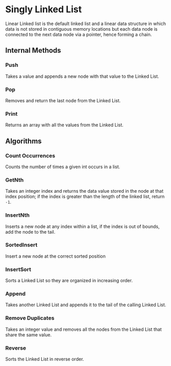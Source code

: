 # Singly Linked List
Linear Linked list is the default linked list and a linear data structure in which data is not stored in contiguous memory locations but each data node is connected to the next data node via a pointer, hence forming a chain.

## Internal Methods
### Push
Takes a value and appends a new node with that value to the Linked List.

### Pop
Removes and return the last node from the Linked List.

### Print
Returns an array with all the values from the Linked List.

## Algorithms
### Count Occurrences
Counts the number of times a given int occurs in a list.

### GetNth
Takes an integer index and returns the data value stored in the node at that index position; if the index is greater than the length of the linked list, return `-1`.

### InsertNth
Inserts a new node at any index within a list, if the index is out of bounds, add the node to the tail.

### SortedInsert
Insert a new node at the correct sorted position

### InsertSort
Sorts a Linked List so they are organized in increasing order.

### Append
Takes another Linked List and appends it to the tail of the calling Linked List.

### Remove Duplicates
Takes an integer value and removes all the nodes from the Linked List that share the same value.

### Reverse
Sorts the Linked List in reverse order.
